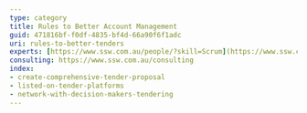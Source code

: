 ```yaml
---
type: category
title: Rules to Better Account Management
guid: 471816bf-f0df-4835-bf4d-66a90f6f1adc
uri: rules-to-better-tenders
experts: [https://www.ssw.com.au/people/?skill=Scrum](https://www.ssw.com.au/people/?skill=Marketing-Strategy)
consulting: https://www.ssw.com.au/consulting
index:
- create-comprehensive-tender-proposal
- listed-on-tender-platforms
- network-with-decision-makers-tendering
---
```

